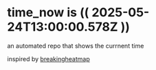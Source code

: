 # time_now is (( 2025-05-24T13:00:00.578Z ))

an automated repo that shows the currnent time

inspired by [breakingheatmap](https://github.com/breakingheatmap/breakingheatmap)